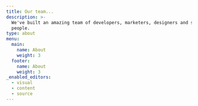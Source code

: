 ```yaml
---
title: Our team...
description: >-
  We've built an amazing team of developers, marketers, designers and sales
  people.
type: about
menu:
  main:
    name: About
    weight: 3
  footer:
    name: About
    weight: 3
_enabled_editors:
  - visual
  - content
  - source
---
```

